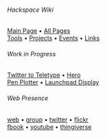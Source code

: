 ###### Hackspace Wiki

[Main Page](https://github.com/snhack/snhack.github.com/wiki) • [All Pages](_pages)  
[Tools](Tools) • [Projects](Projects) • [Events](Events) • [Links](Links)

###### Work in Progress

[Twitter to Teletype](Twitter-to-Teletype) • [Hero](Hero)  
[Pen Plotter](Pen-plotter) • [Launchpad Display](Launchpad-Display)






<!-- footer links -->

###### Web Presence

[web][Website] • [group][Google Group] • [twitter] • [flickr][]  
[fbook][Facebook] • [youtube] • [thingiverse]

[Website]: http://swindon.hackspace.org.uk/
[Google Group]: http://groups.google.com/group/swindon-hackspace
[Twitter]: http://twitter.com/snhack
[YouTube]: http://www.youtube.com/user/snhackspace
[Flickr]: https://www.flickr.com/groups/swindon-hackspace/
[Facebook]: https://www.facebook.com/swindon.hackspace
[Github]: https://github.com/snhack
[Thingiverse]: http://www.thingiverse.com/Swindon-Hackspace/

<!--
[`web`][web]
[`group`][Google Group]
[`twitter`][Twitter]
[`flickr`][Flickr]
[`youtube`][YouTube]
[`fbook`][Facebook]
[`thingiverse`][Thingiverse]
[`github`][Github]
-->